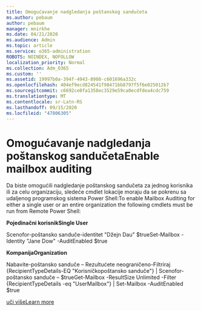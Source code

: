 ```yaml
---
title: Omogućavanje nadgledanja poštanskog sandučeta
ms.author: pebaum
author: pebaum
manager: mnirkhe
ms.date: 04/21/2020
ms.audience: Admin
ms.topic: article
ms.service: o365-administration
ROBOTS: NOINDEX, NOFOLLOW
localization_priority: Normal
ms.collection: Adm_O365
ms.custom: ''
ms.assetid: 19997b0a-394f-4943-8908-c601696a332c
ms.openlocfilehash: 404ef9ecd824541f98471bb8797f5f6e025012b7
ms.sourcegitcommit: c6692ce0fa1358ec3529e59ca0ecdfdea4cdc759
ms.translationtype: MT
ms.contentlocale: sr-Latn-RS
ms.lasthandoff: 09/15/2020
ms.locfileid: "47806305"
---
```

# <a name="enable-mailbox-auditing"></a><span data-ttu-id="d9f4b-102">Omogućavanje nadgledanja poštanskog sandučeta</span><span class="sxs-lookup"><span data-stu-id="d9f4b-102">Enable mailbox auditing</span></span>

<span data-ttu-id="d9f4b-103">Da biste omogućili nadgledanje poštanskog sandučeta za jednog korisnika ili za celu organizaciju, sledeće cmdlet lokacije moraju da se pokrenu sa udaljenog programskog sistema Power Shell:</span><span class="sxs-lookup"><span data-stu-id="d9f4b-103">To enable Mailbox Auditing for either a single user or an entire organization the following cmdlets must be run from Remote Power Shell:</span></span>
  
 <span data-ttu-id="d9f4b-104">**Pojedinačni korisnik**</span><span class="sxs-lookup"><span data-stu-id="d9f4b-104">**Single User**</span></span>
  
<span data-ttu-id="d9f4b-105">Scenofor-poštansko sanduče-identitet "Džejn Dau" $true</span><span class="sxs-lookup"><span data-stu-id="d9f4b-105">Set-Mailbox -Identity "Jane Dow" -AuditEnabled $true</span></span>
  
 <span data-ttu-id="d9f4b-106">**Kompanija**</span><span class="sxs-lookup"><span data-stu-id="d9f4b-106">**Organization**</span></span>
  
<span data-ttu-id="d9f4b-107">Nabavite-poštansko sanduče – Rezultućete neograničeno-Filtriraj {RecipientTypeDetails-EQ "Korisničkopoštansko sanduče"} | Scenofor-poštansko sanduče – $true</span><span class="sxs-lookup"><span data-stu-id="d9f4b-107">Get-Mailbox -ResultSize Unlimited -Filter {RecipientTypeDetails -eq "UserMailbox"} | Set-Mailbox -AuditEnabled $true</span></span>
  
[<span data-ttu-id="d9f4b-108">uči više</span><span class="sxs-lookup"><span data-stu-id="d9f4b-108">Learn more</span></span>](https://docs.microsoft.com/microsoft-365/compliance/enable-mailbox-auditing)
  

